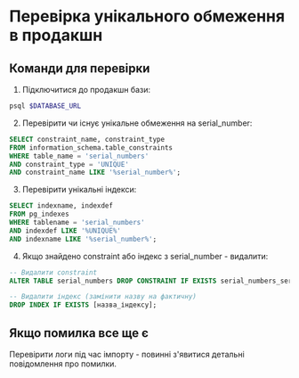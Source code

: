 # Перевірка унікального обмеження в продакшн

## Команди для перевірки

1. Підключитися до продакшн бази:
```bash
psql $DATABASE_URL
```

2. Перевірити чи існує унікальне обмеження на serial_number:
```sql
SELECT constraint_name, constraint_type 
FROM information_schema.table_constraints 
WHERE table_name = 'serial_numbers' 
AND constraint_type = 'UNIQUE'
AND constraint_name LIKE '%serial_number%';
```

3. Перевірити унікальні індекси:
```sql
SELECT indexname, indexdef 
FROM pg_indexes 
WHERE tablename = 'serial_numbers' 
AND indexdef LIKE '%UNIQUE%'
AND indexname LIKE '%serial_number%';
```

4. Якщо знайдено constraint або індекс з serial_number - видалити:
```sql
-- Видалити constraint
ALTER TABLE serial_numbers DROP CONSTRAINT IF EXISTS serial_numbers_serial_number_unique;

-- Видалити індекс (замінити назву на фактичну)
DROP INDEX IF EXISTS [назва_індексу];
```

## Якщо помилка все ще є

Перевірити логи під час імпорту - повинні з'явитися детальні повідомлення про помилки.